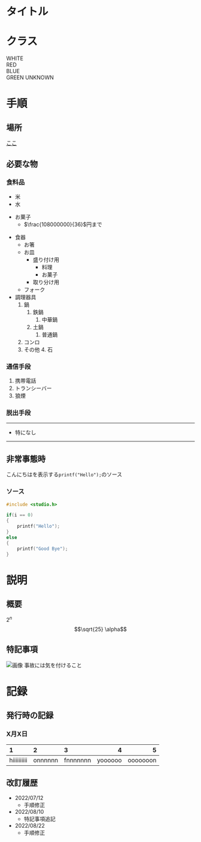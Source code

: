 # タイトル

# クラス
WHITE  
RED  
BLUE  
GREEN
UNKNOWN

# 手順
## 場所
[ここ](https://notepm.jp/help/markdown-table)
## 必要な物
### 食料品
- 米
- 水
+ お菓子
    + $\frac{108000000}{36}$円まで
* 食器
    * お箸
    * お皿
        * 盛り付け用
            * 料理
            * お菓子
        * 取り分け用
    * フォーク
* 調理器具
    1. 鍋
        1. 鉄鍋
            1. 中華鍋
        6. 土鍋
            1. 普通鍋
    2. コンロ
    3. その他
        4. 石
### 通信手段
1. 携帯電話
1. トランシーバー
2. 狼煙 
### 脱出手段
---
- 特になし
---
## 非常事態時
こんにちはを表示する`printf("Hello");`のソース
### ソース
```C
#include <studio.h>

if(i == 0)
{
    printf("Hello");
}
else
{
    printf("Good Bye");
}
```

# 説明
## 概要
$2^n$  
$$\sqrt{25} \alpha$$
## 特記事項
![画像](https://www.azciel.co.jp/wp-content/uploads/2018/08/icon_git.png)
事故には気を付けること

# 記録
## 発行時の記録
### X月X日
|1|2|3|4|5|  
|:-|:-|:-|-:|-:|
|hiiiiiiiiii|onnnnnn|fnnnnnnn|yoooooo|ooooooon|
## 改訂履歴
+ 2022/07/12
    + 手順修正
+ 2022/08/10
    + 特記事項追記
+ 2022/08/22
    + 手順修正
